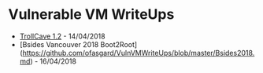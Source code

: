 # Vulnerable VM WriteUps

* [TrollCave 1.2](https://github.com/ofasgard/VulnVMWriteUps/blob/master/TrollCave.md) - 14/04/2018
* [Bsides Vancouver 2018 Boot2Root] (https://github.com/ofasgard/VulnVMWriteUps/blob/master/Bsides2018.md) - 16/04/2018
